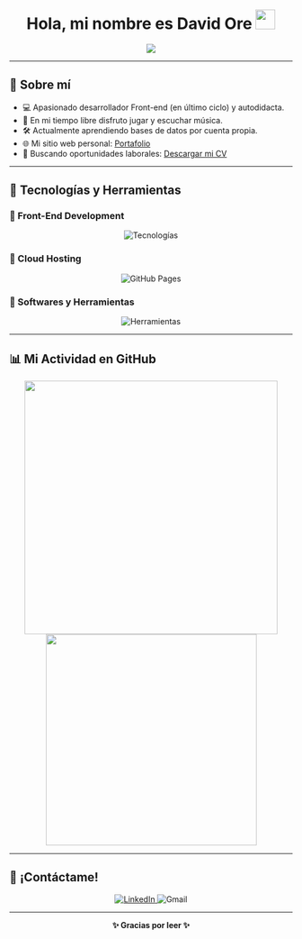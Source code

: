 <h1 align="center"><b>Hola, mi nombre es David Ore</b> <img src="https://media.giphy.com/media/hvRJCLFzcasrR4ia7z/giphy.gif" width="35"></h1>

<p align="center">
  <a href="https://github.com/DenverCoder1/readme-typing-svg">
    <img src="https://readme-typing-svg.herokuapp.com?font=Time+New+Roman&color=cyan&size=25&center=true&vCenter=true&width=600&height=100&lines=Hola!+Soy+David+Ore;Desarrollador+Front-End;Apasionado+por+el+aprendizaje;Amante+del+desarrollo+web;Siempre+aprendiendo+nuevas+tecnologías">
  </a>
</p>

---

## 🧐 Sobre mí

- 💻 Apasionado desarrollador Front-end (en último ciclo) y autodidacta.
- 🎵 En mi tiempo libre disfruto jugar y escuchar música.
- 🛠 Actualmente aprendiendo bases de datos por cuenta propia.
- 🌐 Mi sitio web personal: [Portafolio]([https://davi127.github.io/](https://davi127.github.io/davi127-portafolio.io/#))
- 📄 Buscando oportunidades laborales: [Descargar mi CV](CURRICULUM-2025.pdf)

---

## 🚀 Tecnologías y Herramientas

### 🔹 Front-End Development
<p align="center">
  <img src="https://skillicons.dev/icons?i=js,html,css,wordpress" alt="Tecnologías" />
</p>

### 🔹 Cloud Hosting
<p align="center">
  <img src="https://img.shields.io/badge/GitHub%20Pages-%23327FC7.svg?style=for-the-badge&logo=github&logoColor=white" alt="GitHub Pages" />
</p>

### 🔹 Softwares y Herramientas
<p align="center">
  <img src="https://skillicons.dev/icons?i=figma,git,github,gmail,discord,react" alt="Herramientas" />
</p>

---

## 📊 Mi Actividad en GitHub

<p align="center">
  <img src="https://github-readme-stats.vercel.app/api?username=davi127&include_all_commits=true&count_private=true&show_icons=true&line_height=20&title_color=007bff&icon_color=28a745&text_color=343a40&bg_color=0,f0f0f0,ffffff" width="450"/>
  <img src="https://github-readme-stats.vercel.app/api/top-langs?username=davi127&show_icons=true&locale=en&layout=compact&line_height=20&title_color=007bff&icon_color=28a745&text_color=343a40&bg_color=0,f0f0f0,ffffff" width="375"/>
</p>

---

## 📩 ¡Contáctame!

<p align="center">
  <a href="https://www.linkedin.com/in/david-paul-ore-anticona-240352356/" target="_blank">
    <img src="https://img.shields.io/badge/LinkedIn-david-%230077B5.svg?style=for-the-badge&logo=linkedin&logoColor=white" alt="LinkedIn" />
  </a
  <a href="mailto:oreanticonasteam@gmail.com" target="_blank">
    <img src="https://img.shields.io/badge/Gmail-oreanticonasteam@gmail.com-%23D14836.svg?style=for-the-badge&logo=gmail&logoColor=white" alt="Gmail" />
  </a>
</p>

---

<p align="center">
  <b>✨ Gracias por leer ✨</b>
</p>
